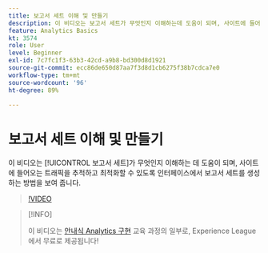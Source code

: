 ```yaml
---
title: 보고서 세트 이해 및 만들기
description: 이 비디오는 보고서 세트가 무엇인지 이해하는데 도움이 되며, 사이트에 들어오는 사람들을 추적하고 최적화할 수 있도록 인터페이스에서 보고서 세트를 생성하는 방법을 보여 줍니다.
feature: Analytics Basics
kt: 3574
role: User
level: Beginner
exl-id: 7c7fc1f3-63b3-42cd-a9b8-bd300d8d1921
source-git-commit: ecc86de650d87aa7f3d8d1cb6275f38b7cdca7e0
workflow-type: tm+mt
source-wordcount: '96'
ht-degree: 89%

---
```


# 보고서 세트 이해 및 만들기

이 비디오는 [!UICONTROL 보고서 세트]가 무엇인지 이해하는 데 도움이 되며, 사이트에 들어오는 트래픽을 추적하고 최적화할 수 있도록 인터페이스에서 보고서 세트를 생성하는 방법을 보여 줍니다.

>[!VIDEO](https://video.tv.adobe.com/v/28773/?quality=12&learn=on)

>[!INFO]
>
> 이 비디오는 [안내식 Analytics 구현](https://experienceleague.adobe.com/?recommended=Analytics-D-1-2019.1) 교육 과정의 일부로, Experience League에서 무료로 제공됩니다!
